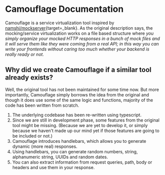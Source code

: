 # Camouflage Documentation

Camouflage is a service virtualization tool inspired by [namshi/mockserver](https://github.com/namshi/mockserver){target=\_blank}. As the original description says, the mocking/service virtualization works on a file based structure where _you simply organize your mocked HTTP responses in a bunch of mock files and it will serve them like they were coming from a real API; in this way you can write your frontends without caring too much whether your backend is really ready or not._

## Why did we create Camouflage if a similar tool already exists?

Well, the original tool has not been maintained for some time now. But more importantly, Camouflage simply borrows the idea from the original and though it does use some of the same logic and functions, majority of the code has been written from scratch.

1. The underlying codebase has been re-written using typescript.
2. Since we are still in development phase, some features from the original tool might be missing. (Because we are yet to develop it, or simply because we haven't made up our mind yet if those features are going to be included or not.)
3. Camouflage introduces handlebars, which allows you to generate dynamic (more real) responses.
4. Using handlebars, you can generate random numbers, string, alphanumeric string, UUIDs and random dates.
5. You can also extract information from request queries, path, body or headers and use them in your response.
